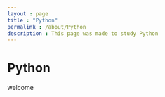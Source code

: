 ```yaml
---
layout : page
title : "Python"
permalink : /about/Python
description : This page was made to study Python
---
```


# Python

welcome
